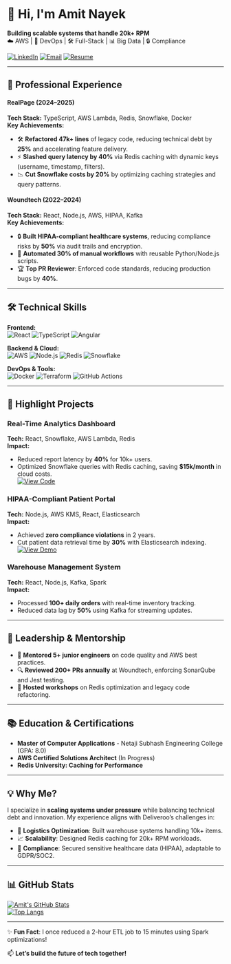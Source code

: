 # 👋 Hi, I'm Amit Nayek 

**Building scalable systems that handle 20k+ RPM**  
☁️ AWS | 🚀 DevOps | 🛠️ Full-Stack | 📊 Big Data | 🔒 Compliance

[![LinkedIn](https://img.shields.io/badge/LinkedIn-Connect-%230A66C2?style=flat&logo=linkedin)](https://linkedin.com/in/amitnayek)
[![Email](https://img.shields.io/badge/Email-Contact-%23EA4335?style=flat&logo=gmail)](mailto:amitnk19@gmail.com)
[![Resume](https://img.shields.io/badge/Resume-Download-%2300A98C?style=flat)](link_to_your_resume.pdf)

---

## 🚀 Professional Experience

#### **RealPage** (2024–2025)  
**Tech Stack:** TypeScript, AWS Lambda, Redis, Snowflake, Docker  
**Key Achievements:**  
- 🛠️ **Refactored 47k+ lines** of legacy code, reducing technical debt by **25%** and accelerating feature delivery.  
- ⚡ **Slashed query latency by 40%** via Redis caching with dynamic keys (username, timestamp, filters).  
- 📉 **Cut Snowflake costs by 20%** by optimizing caching strategies and query patterns.  

#### **Woundtech** (2022–2024)  
**Tech Stack:** React, Node.js, AWS, HIPAA, Kafka  
**Key Achievements:**  
- 🔒 **Built HIPAA-compliant healthcare systems**, reducing compliance risks by **50%** via audit trails and encryption.  
- 🤖 **Automated 30% of manual workflows** with reusable Python/Node.js scripts.  
- 🏆 **Top PR Reviewer**: Enforced code standards, reducing production bugs by **40%**.  

---

## 🛠️ Technical Skills  

**Frontend:**  
![React](https://img.shields.io/badge/React-20232A?style=flat&logo=react)
![TypeScript](https://img.shields.io/badge/TypeScript-3178C6?style=flat&logo=typescript)
![Angular](https://img.shields.io/badge/Angular-DD0031?style=flat&logo=angular)  

**Backend & Cloud:**  
![AWS](https://img.shields.io/badge/AWS-FF9900?style=flat&logo=amazonaws)
![Node.js](https://img.shields.io/badge/Node.js-339933?style=flat&logo=nodedotjs)
![Redis](https://img.shields.io/badge/Redis-DC382D?style=flat&logo=redis)
![Snowflake](https://img.shields.io/badge/Snowflake-29B5E8?style=flat&logo=snowflake)  

**DevOps & Tools:**  
![Docker](https://img.shields.io/badge/Docker-2496ED?style=flat&logo=docker)
![Terraform](https://img.shields.io/badge/Terraform-7B42BC?style=flat&logo=terraform)
![GitHub Actions](https://img.shields.io/badge/GitHub_Actions-2088FF?style=flat&logo=githubactions)  

---

## 📂 Highlight Projects

### **Real-Time Analytics Dashboard**  
**Tech:** React, Snowflake, AWS Lambda, Redis  
**Impact:**  
- Reduced report latency by **40%** for 10k+ users.  
- Optimized Snowflake queries with Redis caching, saving **$15k/month** in cloud costs.  
[![View Code](https://img.shields.io/badge/View_Code-GitHub-181717?style=flat&logo=github)](https://github.com/Amit006/analytics-dash)  

### **HIPAA-Compliant Patient Portal**  
**Tech:** Node.js, AWS KMS, React, Elasticsearch  
**Impact:**  
- Achieved **zero compliance violations** in 2 years.  
- Cut patient data retrieval time by **30%** with Elasticsearch indexing.  
[![View Demo](https://img.shields.io/badge/View_Demo-Vercel-000000?style=flat&logo=vercel)](https://demo-link.com)  

### **Warehouse Management System**  
**Tech:** React, Node.js, Kafka, Spark  
**Impact:**  
- Processed **100+ daily orders** with real-time inventory tracking.  
- Reduced data lag by **50%** using Kafka for streaming updates.  

---

## 🎯 Leadership & Mentorship

- 👥 **Mentored 5+ junior engineers** on code quality and AWS best practices.  
- 🔍 **Reviewed 200+ PRs annually** at Woundtech, enforcing SonarQube and Jest testing.  
- 🎤 **Hosted workshops** on Redis optimization and legacy code refactoring.  

---

## 📚 Education & Certifications

- **Master of Computer Applications** - Netaji Subhash Engineering College (GPA: 8.0)  
- **AWS Certified Solutions Architect** (In Progress)  
- **Redis University: Caching for Performance**  

---

## 💡 Why Me?

I specialize in **scaling systems under pressure** while balancing technical debt and innovation. My experience aligns with Deliveroo’s challenges in:  
- 🚚 **Logistics Optimization**: Built warehouse systems handling 10k+ items.  
- 📈 **Scalability**: Designed Redis caching for 20k+ RPM workloads.  
- 🔐 **Compliance**: Secured sensitive healthcare data (HIPAA), adaptable to GDPR/SOC2.  

---

## 📊 GitHub Stats  

[![Amit's GitHub Stats](https://github-readme-stats.vercel.app/api?username=Amit006&show_icons=true&theme=radical&hide_title=true)](https://github.com/Amit006)  
[![Top Langs](https://github-readme-stats.vercel.app/api/top-langs/?username=Amit006&layout=compact&theme=radical)](https://github.com/Amit006)  

---

✨ **Fun Fact**: I once reduced a 2-hour ETL job to 15 minutes using Spark optimizations!  

📫 **Let’s build the future of tech together!**  
